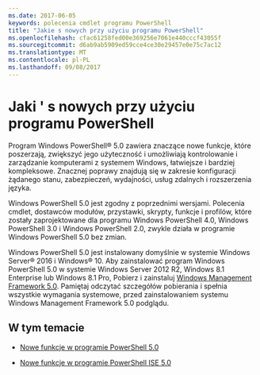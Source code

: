 ```yaml
---
ms.date: 2017-06-05
keywords: polecenia cmdlet programu PowerShell
title: "Jakie s nowych przy użyciu programu PowerShell"
ms.openlocfilehash: cfac61258fed00e369256e7061e440cccf43055f
ms.sourcegitcommit: d6ab9ab5909ed59cce4ce30e29457e0e75c7ac12
ms.translationtype: MT
ms.contentlocale: pl-PL
ms.lasthandoff: 09/08/2017
---
```

# <a name="what39s-new-with-powershell"></a>Jaki &#39; s nowych przy użyciu programu PowerShell
Program Windows PowerShell® 5.0 zawiera znaczące nowe funkcje, które poszerzają, zwiększyć jego użyteczność i umożliwiają kontrolowanie i zarządzanie komputerami z systemem Windows, łatwiejsze i bardziej kompleksowe.  Znacznej poprawy znajdują się w zakresie konfiguracji żądanego stanu, zabezpieczeń, wydajności, usług zdalnych i rozszerzenia języka.

Windows PowerShell 5.0 jest zgodny z poprzednimi wersjami. Polecenia cmdlet, dostawców modułów, przystawki, skrypty, funkcje i profilów, które zostały zaprojektowane dla programu Windows PowerShell 4.0, Windows PowerShell 3.0 i Windows PowerShell 2.0, zwykle działa w programie Windows PowerShell 5.0 bez zmian.

Windows PowerShell 5.0 jest instalowany domyślnie w systemie Windows Server® 2016 i Windows® 10. Aby zainstalować program Windows PowerShell 5.0 w systemie Windows Server 2012 R2, Windows 8.1 Enterprise lub Windows 8.1 Pro, Pobierz i zainstaluj [Windows Management Framework 5.0](https://go.microsoft.com/fwlink/?linkid=830436). Pamiętaj odczytać szczegółów pobierania i spełnia wszystkie wymagania systemowe, przed zainstalowaniem systemu Windows Management Framework 5.0 podglądu.

## <a name="in-this-topic"></a>W tym temacie

- [Nowe funkcje w programie PowerShell 5.0](What-s-New-in-Windows-PowerShell-50.md)

- [Nowe funkcje w programie PowerShell ISE 5.0](What-s-New-in-the-PowerShell-50-ISE.md)

<!--
- New features in Windows PowerShell 4.0

- New features in Windows PowerShell 3.0
-->

